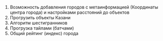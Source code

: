 1. Возможность добавления городов с метаинформацией (Координаты центра города) и настройками расстояний до объектов
2. Прогрузить объекты Казани
3. Алгоритм шестигранников
4. Прогрузка тайлами (батчами)
5. Общий рейтинг (индекс) города